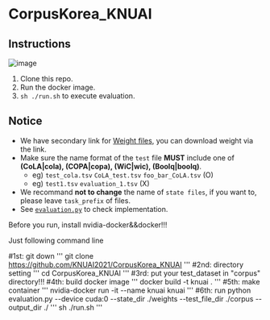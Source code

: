 # CorpusKorea_KNUAI

## Instructions
![image](https://user-images.githubusercontent.com/31720981/140687490-9adafed7-f08a-40c2-91a6-51b85a464bb2.png)
1. Clone this repo.
2. Run the docker image.
3. `sh ./run.sh` to execute evaluation.

## Notice
- We have secondary link for [Weight files](https://drive.google.com/drive/folders/1P8H6tUI0uEV3wK9ZM_NIvhHYsn8c600s?usp=sharing), you can download weight via the link.
- Make sure the name format of the `test` file **MUST** include one of **(CoLA|cola), (COPA|copa), (WiC|wic), (Boolq|boolq)**.
  - eg) `test_cola.tsv` `CoLA_test.tsv` `foo_bar_CoLA.tsv` (O)
  - eg) `test1.tsv` `evaluation_1.tsv` (X)
- We recommand **not to change** the name of `state files`, if you want to, please leave `task_prefix` of files.
- See [`evaluation.py`](https://github.com/KNUAI2021/CorpusKorea_KNUAI/blob/main/evaluation.py#L373) to check implementation.

Before you run, install nvidia-docker&&docker!!!

Just following command line

#1st: git down
'''
git clone https://github.com/KNUAI2021/CorpusKorea_KNUAI
'''
#2nd: directory setting
'''
cd CorpusKorea_KNUAI
'''
#3rd: put your test_dataset in "corpus" directory!!!
#4th: build docker image
'''
docker build -t knuai .
'''
#5th: make container
'''
nvidia-docker run -it --name knuai knuai
'''
#6th: run python evaluation.py --device cuda:0 --state_dir ./weights --test_file_dir ./corpus --output_dir ./
'''
sh ./run.sh
'''
